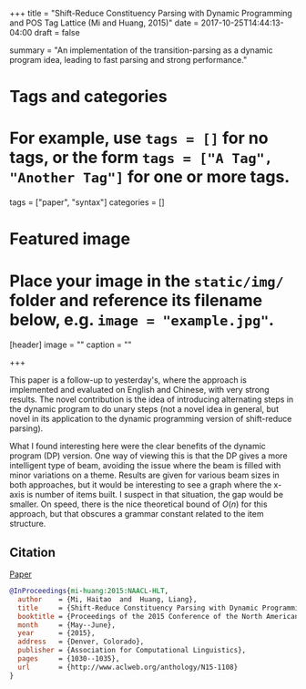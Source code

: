 +++
title = "Shift-Reduce Constituency Parsing with Dynamic Programming and POS Tag Lattice (Mi and Huang, 2015)"
date = 2017-10-25T14:44:13-04:00
draft = false

summary = "An implementation of the transition-parsing as a dynamic program idea, leading to fast parsing and strong performance."

# Tags and categories
# For example, use `tags = []` for no tags, or the form `tags = ["A Tag", "Another Tag"]` for one or more tags.
tags = ["paper", "syntax"]
categories = []

# Featured image
# Place your image in the `static/img/` folder and reference its filename below, e.g. `image = "example.jpg"`.
[header]
image = ""
caption = ""

+++

This paper is a follow-up to yesterday's, where the approach is implemented and evaluated on English and Chinese, with very strong results.
The novel contribution is the idea of introducing alternating steps in the dynamic program to do unary steps (not a novel idea in general, but novel in its application to the dynamic programming version of shift-reduce parsing).

What I found interesting here were the clear benefits of the dynamic program (DP) version.
One way of viewing this is that the DP gives a more intelligent type of beam, avoiding the issue where the beam is filled with minor variations on a theme.
Results are given for various beam sizes in both approaches, but it would be interesting to see a graph where the x-axis is number of items built.
I suspect in that situation, the gap would be smaller.
On speed, there is the nice theoretical bound of $O(n)$ for this approach, but that obscures a grammar constant related to the item structure.

## Citation

[Paper](http://www.aclweb.org/anthology/N15-1108)

```bibtex
@InProceedings{mi-huang:2015:NAACL-HLT,
  author    = {Mi, Haitao  and  Huang, Liang},
  title     = {Shift-Reduce Constituency Parsing with Dynamic Programming and POS Tag Lattice},
  booktitle = {Proceedings of the 2015 Conference of the North American Chapter of the Association for Computational Linguistics: Human Language Technologies},
  month     = {May--June},
  year      = {2015},
  address   = {Denver, Colorado},
  publisher = {Association for Computational Linguistics},
  pages     = {1030--1035},
  url       = {http://www.aclweb.org/anthology/N15-1108}
}
```
